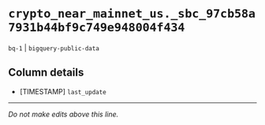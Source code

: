 # `crypto_near_mainnet_us._sbc_97cb58a7931b44bf9c749e948004f434`
`bq-1` | `bigquery-public-data`

## Column details
* [TIMESTAMP] `last_update`

-------------------------------------------------------------------------------
*Do not make edits above this line.*
